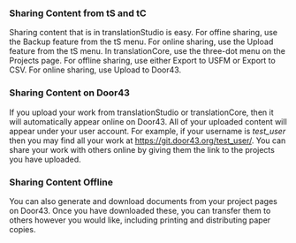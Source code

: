 
### Sharing Content from tS and tC

Sharing content that is in translationStudio is easy.  For offine sharing, use the Backup feature from the tS menu.  For online sharing, use the Upload feature from the tS menu. In translationCore, use the three-dot menu on the Projects page. For offline sharing, use either Export to USFM or Export to CSV. For online sharing, use Upload to Door43.

### Sharing Content on Door43

If you upload your work from translationStudio or translationCore, then it will automatically appear online on Door43.  All of your uploaded content will appear under your user account.  For example, if your username is *test_user* then you may find all your work at https://git.door43.org/test_user/.  You can share your work with others online by giving them the link to the projects you have uploaded.

### Sharing Content Offline

You can also generate and download documents from your project pages on Door43.  Once you have downloaded these, you can transfer them to others however you would like, including printing and distributing paper copies.